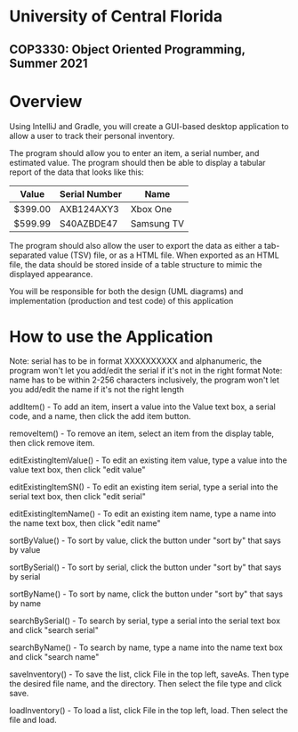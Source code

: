 # University of Central Florida
## COP3330: Object Oriented Programming, Summer 2021

# Overview
Using IntelliJ and Gradle, you will create a GUI-based desktop application to allow a user to track their personal inventory.

The program should allow you to enter an item, a serial number, and estimated value. The program should then be able to display a tabular report of the data that looks like this:

| Value          | Serial Number  |   Name       |
|----------------|----------------|--------------|
| $399.00        | AXB124AXY3     | Xbox One     |
| $599.99        | S40AZBDE47     | Samsung TV   |


The program should also allow the user to export the data as either a tab-separated value (TSV) file, or as a HTML file. When exported as an HTML file, the data should be stored inside of a table structure to mimic the displayed appearance.

You will be responsible for both the design (UML diagrams) and implementation (production and test code) of this application

# How to use the Application
Note: serial has to be in format XXXXXXXXXX and alphanumeric, the program won't let you add/edit the serial if it's not in the right format
Note: name has to be within 2-256 characters inclusively, the program won't let you add/edit the name if it's not the right length

addItem() - To add an item, insert a value into the Value text box, a serial code, and a name, then click the add item button.

removeItem() - To remove an item, select an item from the display table, then click remove item.

editExistingItemValue() - To edit an existing item value, type a value into the value text box, then click "edit value"

editExistingItemSN() - To edit an existing item serial, type a serial into the serial text box, then click "edit serial"

editExistingItemName() - To edit an existing item name, type a name into the name text box, then click "edit name"

sortByValue() - To sort by value, click the button under "sort by" that says by value

sortBySerial() - To sort by serial, click the button under "sort by" that says by serial

sortByName() - To sort by name, click the button under "sort by" that says by name

searchBySerial() - To search by serial, type a serial into the serial text box and click "search serial"

searchByName() - To search by name, type a name into the name text box and click "search name"

saveInventory() - To save the list, click File in the top left, saveAs. Then type the desired file name, and the directory. Then select the file type and click save.

loadInventory() - To load a list, click File in the top left, load. Then select the file and load.
